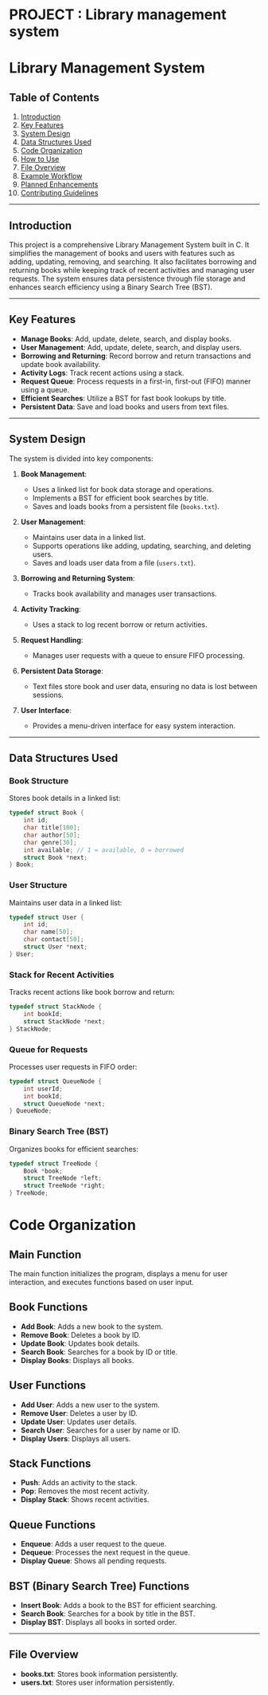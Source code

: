 # PROJECT : Library management system
# Library Management System

## Table of Contents

1. [Introduction](#introduction)
2. [Key Features](#key-features)
3. [System Design](#system-design)
4. [Data Structures Used](#data-structures-used)
5. [Code Organization](#code-organization)
6. [How to Use](#how-to-use)
7. [File Overview](#file-overview)
8. [Example Workflow](#example-workflow)
9. [Planned Enhancements](#planned-enhancements)
10. [Contributing Guidelines](#contributing-guidelines)

---

## Introduction

This project is a comprehensive Library Management System built in C. It simplifies the management of books and users with features such as adding, updating, removing, and searching. It also facilitates borrowing and returning books while keeping track of recent activities and managing user requests. The system ensures data persistence through file storage and enhances search efficiency using a Binary Search Tree (BST).

---

## Key Features

- **Manage Books**: Add, update, delete, search, and display books.
- **User Management**: Add, update, delete, search, and display users.
- **Borrowing and Returning**: Record borrow and return transactions and update book availability.
- **Activity Logs**: Track recent actions using a stack.
- **Request Queue**: Process requests in a first-in, first-out (FIFO) manner using a queue.
- **Efficient Searches**: Utilize a BST for fast book lookups by title.
- **Persistent Data**: Save and load books and users from text files.

---

## System Design

The system is divided into key components:

1. **Book Management**:  
   - Uses a linked list for book data storage and operations.  
   - Implements a BST for efficient book searches by title.  
   - Saves and loads books from a persistent file (`books.txt`).  

2. **User Management**:  
   - Maintains user data in a linked list.  
   - Supports operations like adding, updating, searching, and deleting users.  
   - Saves and loads user data from a file (`users.txt`).  

3. **Borrowing and Returning System**:  
   - Tracks book availability and manages user transactions.  

4. **Activity Tracking**:  
   - Uses a stack to log recent borrow or return activities.  

5. **Request Handling**:  
   - Manages user requests with a queue to ensure FIFO processing.  

6. **Persistent Data Storage**:  
   - Text files store book and user data, ensuring no data is lost between sessions.  

7. **User Interface**:  
   - Provides a menu-driven interface for easy system interaction.  

---

## Data Structures Used

### Book Structure
Stores book details in a linked list:
```c
typedef struct Book {
    int id;
    char title[100];
    char author[50];
    char genre[30];
    int available; // 1 = available, 0 = borrowed
    struct Book *next;
} Book;
```


### User Structure
Maintains user data in a linked list:
```c
typedef struct User {
    int id;
    char name[50];
    char contact[50];
    struct User *next;
} User;
```
### Stack for Recent Activities
Tracks recent actions like book borrow and return:
```c
typedef struct StackNode {
    int bookId;
    struct StackNode *next;
} StackNode;
```
### Queue for Requests
Processes user requests in FIFO order:

```c
typedef struct QueueNode {
    int userId;
    int bookId;
    struct QueueNode *next;
} QueueNode;
```
### Binary Search Tree (BST)
Organizes books for efficient searches:

```c
typedef struct TreeNode {
    Book *book;
    struct TreeNode *left;
    struct TreeNode *right;
} TreeNode; 
```
# Code Organization

## Main Function
The main function initializes the program, displays a menu for user interaction, and executes functions based on user input.

## Book Functions
- **Add Book**: Adds a new book to the system.  
- **Remove Book**: Deletes a book by ID.  
- **Update Book**: Updates book details.  
- **Search Book**: Searches for a book by ID or title.  
- **Display Books**: Displays all books.  

## User Functions
- **Add User**: Adds a new user to the system.  
- **Remove User**: Deletes a user by ID.  
- **Update User**: Updates user details.  
- **Search User**: Searches for a user by name or ID.  
- **Display Users**: Displays all users.  

## Stack Functions
- **Push**: Adds an activity to the stack.  
- **Pop**: Removes the most recent activity.  
- **Display Stack**: Shows recent activities.  

## Queue Functions
- **Enqueue**: Adds a user request to the queue.  
- **Dequeue**: Processes the next request in the queue.  
- **Display Queue**: Shows all pending requests.  

## BST (Binary Search Tree) Functions
- **Insert Book**: Adds a book to the BST for efficient searching.  
- **Search Book**: Searches for a book by title in the BST.  
- **Display BST**: Displays all books in sorted order.  

---

## File Overview

- **books.txt**: Stores book information persistently.  
- **users.txt**: Stores user information persistently.








